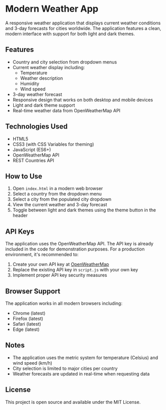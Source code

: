 # Modern Weather App

A responsive weather application that displays current weather conditions and 3-day forecasts for cities worldwide. The application features a clean, modern interface with support for both light and dark themes.

## Features

- Country and city selection from dropdown menus
- Current weather display including:
  - Temperature
  - Weather description
  - Humidity
  - Wind speed
- 3-day weather forecast
- Responsive design that works on both desktop and mobile devices
- Light and dark theme support
- Real-time weather data from OpenWeatherMap API

## Technologies Used

- HTML5
- CSS3 (with CSS Variables for theming)
- JavaScript (ES6+)
- OpenWeatherMap API
- REST Countries API

## How to Use

1. Open `index.html` in a modern web browser
2. Select a country from the dropdown menu
3. Select a city from the populated city dropdown
4. View the current weather and 3-day forecast
5. Toggle between light and dark themes using the theme button in the header

## API Keys

The application uses the OpenWeatherMap API. The API key is already included in the code for demonstration purposes. For a production environment, it's recommended to:

1. Create your own API key at [OpenWeatherMap](https://openweathermap.org/api)
2. Replace the existing API key in `script.js` with your own key
3. Implement proper API key security measures

## Browser Support

The application works in all modern browsers including:

- Chrome (latest)
- Firefox (latest)
- Safari (latest)
- Edge (latest)

## Notes

- The application uses the metric system for temperature (Celsius) and wind speed (km/h)
- City selection is limited to major cities per country
- Weather forecasts are updated in real-time when requesting data

## License

This project is open source and available under the MIT License. 
